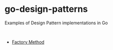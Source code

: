 # go-design-patterns
Examples of Design Pattern implementations in Go

<br />

- [Factory Method](factory_method)
